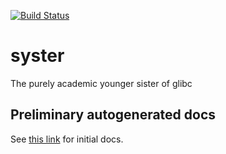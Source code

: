 [![Build Status](https://travis-ci.org/jbaublitz/syster.svg?branch=master)](https://travis-ci.org/jbaublitz/syster)

# syster
The purely academic younger sister of glibc

## Preliminary autogenerated docs
See [this link](https://jbaublitz.github.io/syster/syster/index.html) for initial docs.
